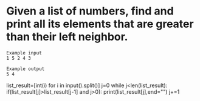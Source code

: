 # Given a list of numbers, find and print all its elements that are greater than their left neighbor.

```
Example input
1 5 2 4 3

Example output
5 4
```
list_result=[int(i) for i in input().split()]
j=0
while j<len(list_result):
  if(list_result[j]>list_result[j-1] and j>0):
    print(list_result[j],end="")
  j+=1 
